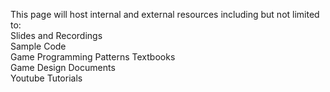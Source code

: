 This page will host internal and external resources including but not limited to:  
Slides and Recordings  
Sample Code  
Game Programming Patterns Textbooks  
Game Design Documents  
Youtube Tutorials  
